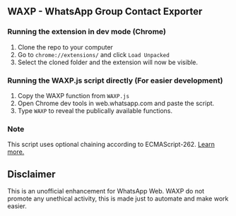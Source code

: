 ## WAXP - WhatsApp Group Contact Exporter

### Running the extension in dev mode (Chrome)
1. Clone the repo to your computer
2. Go to `chrome://extensions/` and click `Load Unpacked`
3. Select the cloned folder and the extension will now be visible.

### Running the WAXP.js script directly (For easier development)
1. Copy the WAXP function from `WAXP.js`
2. Open Chrome dev tools in web.whatsapp.com and paste the script.
3. Type `WAXP` to reveal the publically available functions.

### Note

This script uses optional chaining according to ECMAScript-262. [Learn more.](https://developer.mozilla.org/en-US/docs/Web/JavaScript/Reference/Operators/Optional_chaining) 

## Disclaimer
This is an unofficial enhancement for WhatsApp Web. WAXP do not promote any unethical activity, this is made just to automate and make work easier.